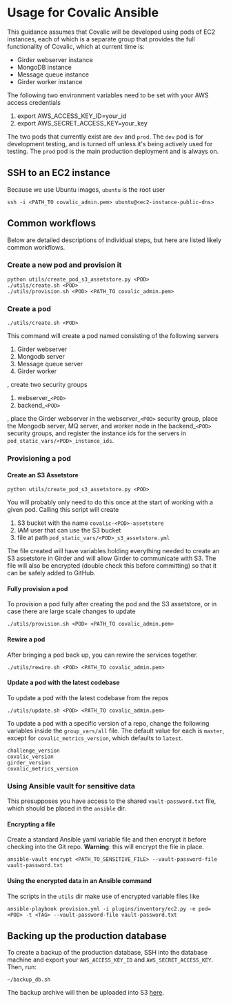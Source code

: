 # Usage for Covalic Ansible

This guidance assumes that Covalic will be developed using pods of EC2 instances,
each of which is a separate group that provides the full functionality of Covalic, which
at current time is:

  * Girder webserver instance
  * MongoDB instance
  * Message queue instance
  * Girder worker instance

The following two environment variables need to be set with your AWS access credentials

  1. export AWS_ACCESS_KEY_ID=your_id
  2. export AWS_SECRET_ACCESS_KEY=your_key

The two pods that currently exist are `dev` and `prod`. The `dev` pod is
for development testing, and is turned off unless it's being actively used for
testing. The `prod` pod is the main production deployment and is always on.

## SSH to an EC2 instance

Because we use Ubuntu images, `ubuntu` is the root user

    ssh -i <PATH_TO covalic_admin.pem> ubuntu@<ec2-instance-public-dns>

## Common workflows

Below are detailed descriptions of individual steps, but here are listed likely
common workflows.

### Create a new pod and provision it

    python utils/create_pod_s3_assetstore.py <POD>
    ./utils/create.sh <POD>
    ./utils/provision.sh <POD> <PATH_TO covalic_admin.pem>


### Create a pod

    ./utils/create.sh <POD>

This command will create a pod named <POD> consisting of the following servers

  1. Girder webserver
  2. Mongodb server
  3. Message queue server
  4. Girder worker

, create two security groups

  1. webserver_`<POD>`
  2. backend_`<POD>`

, place the Girder webserver in the webserver_`<POD>` security group, place the
Mongodb server, MQ server, and worker node in the backend_`<POD>` security groups,
and register the instance ids for the servers in `pod_static_vars/<POD>_instance_ids`.


### Provisioning a pod

#### Create an S3 Assetstore

    python utils/create_pod_s3_assetstore.py <POD>

You will probably only need to do this once at the start of working with a given pod.
Calling this script will create

  1. S3 bucket with the name `covalic-<POD>-assetstore`
  2. IAM user that can use the S3 bucket
  3. file at path `pod_static_vars/<POD>_s3_assetstore.yml`

The file created will have variables holding everything needed to create an S3
assetstore in Girder and will allow Girder to communicate with S3.  The file
will also be encrypted (double check this before committing) so that it can be
safely added to GitHub.

#### Fully provision a pod

To provision a pod fully after creating the pod and the S3 assetstore, or in case
there are large scale changes to update

    ./utils/provision.sh <POD> <PATH_TO covalic_admin.pem>

#### Rewire a pod

After bringing a pod back up, you can rewire the services together.

    ./utils/rewire.sh <POD> <PATH_TO covalic_admin.pem>

#### Update a pod with the latest codebase

To update a pod with the latest codebase from the repos

    ./utils/update.sh <POD> <PATH_TO covalic_admin.pem>

To update a pod with a specific version of a repo, change the following variables
inside the `group_vars/all` file. The default value for each is `master`, except for
`covalic_metrics_version`, which defaults to `latest`.

    challenge_version
    covalic_version
    girder_version
    covalic_metrics_version

### Using Ansible vault for sensitive data

This presupposes you have access to the shared `vault-password.txt` file, which should
be placed in the `ansible` dir.

#### Encrypting a file

Create a standard Ansible yaml variable file and then encrypt it before checking
into the Git repo.  **Warning**: this will encrypt the file in place.

    ansible-vault encrypt <PATH_TO_SENSITIVE_FILE> --vault-password-file vault-password.txt

#### Using the encrypted data in an Ansible command

The scripts in the `utils` dir make use of encrypted variable files like

    ansible-playbook provision.yml -i plugins/inventory/ec2.py -e pod=<POD> -t <TAG> --vault-password-file vault-password.txt

## Backing up the production database

To create a backup of the production database, SSH into the database machine and
export your `AWS_ACCESS_KEY_ID` and `AWS_SECRET_ACCESS_KEY`. Then, run:

    ~/backup_db.sh

The backup archive will then be uploaded into S3
[here](https://console.aws.amazon.com/s3/home?region=us-east-1#&bucket=covalic-backup&prefix=).
